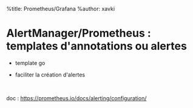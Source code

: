 %title: Prometheus/Grafana
%author: xavki


# AlertManager/Prometheus : templates d'annotations ou alertes


* template go 

* faciliter la création d'alertes 





<br>


doc : https://prometheus.io/docs/alerting/configuration/
